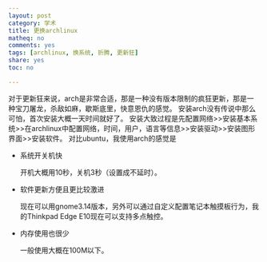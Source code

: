 ```yaml
---
layout: post 
category: 学术
title: 更换archlinux
matheq: no
comments: yes
tags: [archlinux, 换系统, 折腾, 更新狂]
share: yes
toc: no

---
```


对于更新狂来说，arch是非常合适，那是一种没有版本限制的疯狂更新，那是一种宝刀屠龙，杀敌如麻，歇斯底里，快意恩仇的感觉。
安装arch没有传说中那么可怕，首次安装大概一天时间就好了。
安装大致过程是先配置网络>>安装基本系统>>在archlinux中配置网络，时间，用户，语言等信息>>安装驱动>>安装图形界面>>安装软件。
对比ubuntu，我使用arch的感觉是

- 系统开关机快

	开机大概用10秒，关机3秒（设置成不延时）。

- 软件更新方便且更比较激进

	现在可以用gnome3.14版本，另外可以通过自定义配置笔记本触摸板行为，我的Thinkpad Edge E10现在可以支持多点触控。

- 内存使用也很少

	一般使用大概在100M以下。


